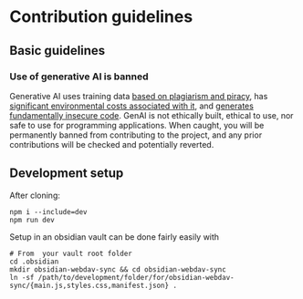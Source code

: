 # Contribution guidelines

## Basic guidelines

### Use of generative AI is banned

Generative AI uses training data [based on plagiarism and piracy](https://web.archive.org/web/20250000000000*/https://www.theatlantic.com/technology/archive/2025/03/libgen-meta-openai/682093/), has [significant environmental costs associated with it](https://doi.org/10.21428/e4baedd9.9070dfe7), and [generates fundamentally insecure code](https://doi.org/10.1007/s10664-024-10590-1). GenAI is not ethically built, ethical to use, nor safe to use for programming applications. When caught, you will be permanently banned from contributing to the project, and any prior contributions will be checked and potentially reverted.

## Development setup

After cloning:
```
npm i --include=dev
npm run dev
```

Setup in an obsidian vault can be done fairly easily with
```
# From  your vault root folder
cd .obsidian
mkdir obsidian-webdav-sync && cd obsidian-webdav-sync
ln -sf /path/to/development/folder/for/obsidian-webdav-sync/{main.js,styles.css,manifest.json} .
```
